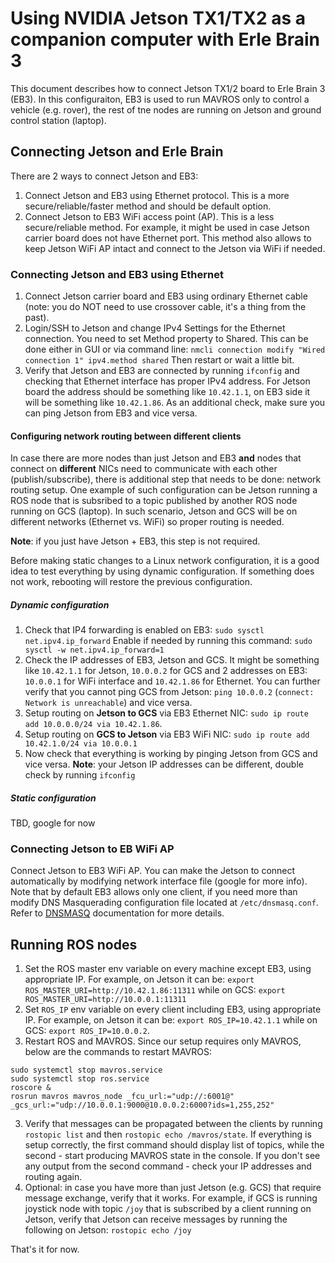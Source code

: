 # Using NVIDIA Jetson TX1/TX2 as a companion computer with Erle Brain 3
This document describes how to connect Jetson TX1/2 board to Erle Brain 3 (EB3). In this configuraiton, EB3 is used to run MAVROS only to control a vehicle (e.g. rover), the rest of tne nodes are running on Jetson and ground control station (laptop).

## Connecting Jetson and Erle Brain
There are 2 ways to connect Jetson and EB3:
1. Connect Jetson and EB3 using Ethernet protocol. This is a more secure/reliable/faster method and should be default option.
2. Connect Jetson to EB3 WiFi access point (AP). This is a less secure/reliable method. For example, it might be used in case Jetson carrier board does not have Ethernet port. This method also allows to keep Jetson WiFi AP intact and connect to the Jetson via WiFi if needed.

### Connecting Jetson and EB3 using Ethernet
1. Connect Jetson carrier board and EB3 using ordinary Ethernet cable (note: you do NOT need to use crossover cable, it's a thing from the past).
2. Login/SSH to Jetson and change IPv4 Settings for the Ethernet connection. You need to set Method property to Shared. This can be done either in GUI or via command line:
    ```nmcli connection modify "Wired connection 1" ipv4.method shared```
Then restart or wait a little bit.
3.  Verify that Jetson and EB3 are connected by running `ifconfig` and checking that Ethernet interface has proper IPv4 address. For Jetson board the address should be something like `10.42.1.1`, on EB3 side it will be something like `10.42.1.86`. As an additional check, make sure you can ping Jetson from EB3 and vice versa.

#### Configuring network routing between different clients
In case there are more nodes than just Jetson and EB3 **and** nodes that connect on **different** NICs need to communicate with each other (publish/subscribe), there is additional step that needs to be done: network routing setup. One example of such configuration can be Jetson running a ROS node that is subsribed to a topic published by another ROS node running on GCS (laptop). In such scenario, Jetson and GCS will be on different networks (Ethernet vs. WiFi) so proper routing is needed.

**Note**: if you just have Jetson + EB3, this step is not required.

Before making static changes to a Linux network configuration, it is a good idea to test everything by using dynamic configuration. If something does not work, rebooting will restore the previous configuration.

##### Dynamic configuration
1. Check that IP4 forwarding is enabled on EB3: `sudo sysctl net.ipv4.ip_forward` Enable if needed by running this command: `sudo sysctl -w net.ipv4.ip_forward=1` 
2. Check the IP addresses of EB3, Jetson and GCS. It might be something like `10.42.1.1` for Jetson, `10.0.0.2` for GCS and 2 addresses on EB3: `10.0.0.1` for WiFi interface and `10.42.1.86` for Ethernet. You can further verify that you cannot ping GCS from Jetson: `ping 10.0.0.2` (`connect: Network is unreachable`) and vice versa.
3. Setup routing on **Jetson to GCS** via EB3 Ethernet NIC: `sudo ip route add 10.0.0.0/24 via 10.42.1.86`.
4. Setup routing on **GCS to Jetson** via EB3 WiFi NIC: `sudo ip route add 10.42.1.0/24 via 10.0.0.1`
5. Now check that everything is working by pinging Jetson from GCS and vice versa.
**Note**: your Jetson IP addresses can be different, double check by running `ifconfig`

##### Static configuration
TBD, google for now

### Connecting Jetson to EB WiFi AP
Connect Jetson to EB3 WiFi AP. You can make the Jetson to connect automatically by modifying network interface file (google for more info).
Note that by default EB3 allows only one client, if you need more than modify DNS Masquerading configuration file located at `/etc/dnsmasq.conf`. Refer to [DNSMASQ](http://www.thekelleys.org.uk/dnsmasq/docs/dnsmasq-man.html) documentation for more details.

## Running ROS nodes
1. Set the ROS master env variable on every machine except EB3, using appropriate IP. For example, on Jetson it can be: `export ROS_MASTER_URI=http://10.42.1.86:11311` while on GCS: `export ROS_MASTER_URI=http://10.0.0.1:11311`
2. Set `ROS_IP` env variable on every client including EB3, using appropriate IP. For example, on Jetson it can be: `export ROS_IP=10.42.1.1` while on GCS: `export ROS_IP=10.0.0.2`.
3. Restart ROS and MAVROS. Since our setup requires only MAVROS, below are the commands to restart MAVROS:
```
sudo systemctl stop mavros.service
sudo systemctl stop ros.service
roscore &
rosrun mavros mavros_node _fcu_url:="udp://:6001@" _gcs_url:="udp://10.0.0.1:9000@10.0.0.2:6000?ids=1,255,252"
```
3. Verify that messages can be propagated between the clients by running `rostopic list` and then `rostopic echo /mavros/state`. If everything is setup correctly, the first command should display list of topics, while the second - start producing MAVROS state in the console. If you don't see any output from the second command - check your IP addresses and routing again.
4. Optional: in case you have more than just Jetson (e.g. GCS) that require message exchange, verify that it works. For example, if GCS is running joystick node with topic `/joy` that is subscribed by a client running on Jetson, verify that Jetson can receive messages by running the following on Jetson: `rostopic echo /joy`

That's it for now.